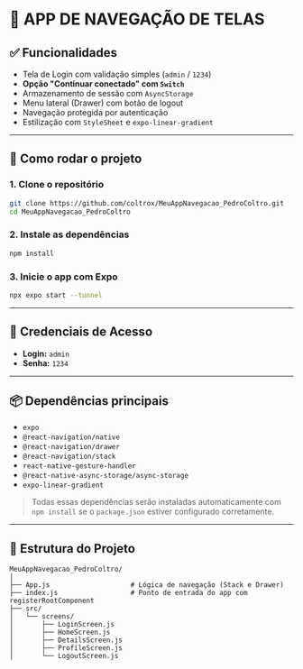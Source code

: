 # 📱 APP DE NAVEGAÇÃO DE TELAS

## ✅ Funcionalidades

* Tela de Login com validação simples (`admin` / `1234`)
* **Opção "Continuar conectado" com `Switch`**
* Armazenamento de sessão com `AsyncStorage`
* Menu lateral (Drawer) com botão de logout
* Navegação protegida por autenticação
* Estilização com `StyleSheet` e `expo-linear-gradient`

---

## 🚀 Como rodar o projeto

### 1. Clone o repositório

```bash
git clone https://github.com/coltrox/MeuAppNavegacao_PedroColtro.git
cd MeuAppNavegacao_PedroColtro
```

### 2. Instale as dependências

```bash
npm install
```

### 3. Inicie o app com Expo

```bash
npx expo start --tunnel
```

---

## 🔐 Credenciais de Acesso

* **Login:** `admin`
* **Senha:** `1234`

---

## 📦 Dependências principais

* `expo`
* `@react-navigation/native`
* `@react-navigation/drawer`
* `@react-navigation/stack`
* `react-native-gesture-handler`
* `@react-native-async-storage/async-storage`
* `expo-linear-gradient`

> Todas essas dependências serão instaladas automaticamente com `npm install` se o `package.json` estiver configurado corretamente.

---

## 📁 Estrutura do Projeto

```
MeuAppNavegacao_PedroColtro/
│
├── App.js                    # Lógica de navegação (Stack e Drawer)
├── index.js                  # Ponto de entrada do app com registerRootComponent
├── src/
│   └── screens/
│       ├── LoginScreen.js
│       ├── HomeScreen.js
│       ├── DetailsScreen.js
│       ├── ProfileScreen.js
│       └── LogoutScreen.js
```
